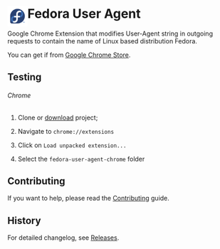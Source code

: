 # <img src="fedora_128.png" width="45" align="left"> Fedora User Agent

Google Chrome Extension that modifies User-Agent string in outgoing requests to contain the name of Linux based distribution Fedora.

You can get if from [Google Chrome Store](https://chrome.google.com/webstore/detail/fedora-user-agent/hojggiaghnldpcknpbciehjcaoafceil).

## Testing

###### Chrome

1. Clone or [download](https://github.com/tpopela/fedora-user-agent-chrome/archive/master.zip) project;

2. Navigate to `chrome://extensions`

3. Click on `Load unpacked extension...`

4. Select the `fedora-user-agent-chrome` folder

## Contributing

If you want to help, please read the [Contributing](https://github.com/tpopela/fedora-user-agent-chrome/blob/master/CONTRIBUTING.md) guide.

## History

For detailed changelog, see [Releases](https://github.com/tpopela/fedora-user-agent-chrome/releases).

